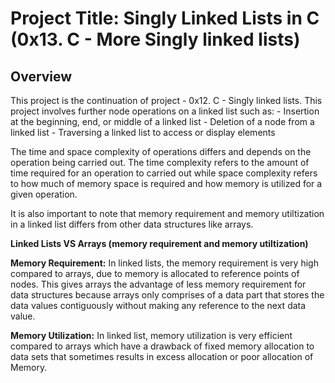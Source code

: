 # Project Title: Singly Linked Lists in C (0x13. C - More Singly linked lists)

## Overview

This project is the continuation of project - 0x12. C - Singly linked lists. This project involves further node operations on a linked list such as: 
	- Insertion at the beginning, end, or middle of a linked list
	- Deletion of a node from a linked list
	- Traversing a linked list to access or display elements

The time and space complexity of operations differs and depends on the operation being carried out. The time complexity refers to the amount of time required for an operation to carried out while space complexity refers to how much of memory space is required and how memory is utilized for a given operation.

It is also important to note that memory requirement and memory utiltization in a linked list differs from other data structures like arrays.

**Linked Lists VS Arrays (memory requirement and memory utiltization)**

**Memory Requirement:** In linked lists, the memory requirement is very high compared to arrays, due to memory is allocated to reference points of nodes. This gives arrays the advantage of less memory requirement for data structures because arrays only comprises of a data part that stores the data values contiguously without making any reference to the next data value.

**Memory Utilization:** In linked list, memory utilization is very efficient compared to arrays which have a drawback of fixed memory allocation to data sets that sometimes results in excess allocation or poor allocation of Memory.
